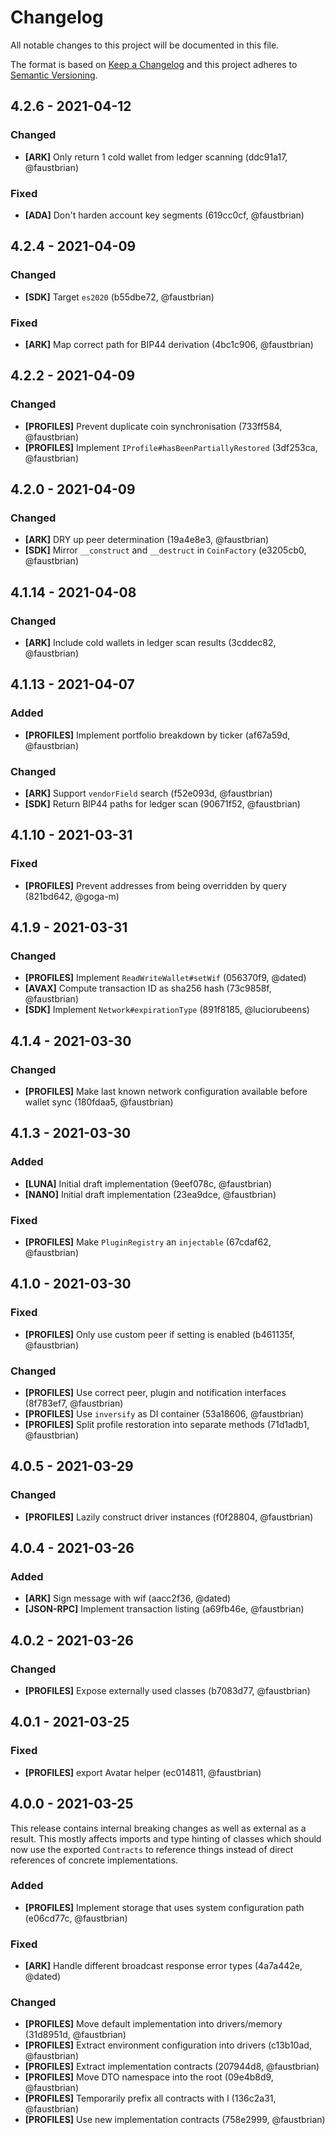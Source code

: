 # Changelog

All notable changes to this project will be documented in this file.

The format is based on [Keep a Changelog](http://keepachangelog.com/en/1.0.0/)
and this project adheres to [Semantic Versioning](http://semver.org/spec/v2.0.0.html).

## 4.2.6 - 2021-04-12

### Changed

- **[ARK]** Only return 1 cold wallet from ledger scanning (ddc91a17, @faustbrian)

### Fixed

- **[ADA]** Don't harden account key segments (619cc0cf, @faustbrian)

## 4.2.4 - 2021-04-09

### Changed

- **[SDK]** Target `es2020` (b55dbe72, @faustbrian)

### Fixed

- **[ARK]** Map correct path for BIP44 derivation (4bc1c906, @faustbrian)

## 4.2.2 - 2021-04-09

### Changed

- **[PROFILES]** Prevent duplicate coin synchronisation (733ff584, @faustbrian)
- **[PROFILES]** Implement `IProfile#hasBeenPartiallyRestored` (3df253ca, @faustbrian)

## 4.2.0 - 2021-04-09

### Changed

- **[ARK]** DRY up peer determination (19a4e8e3, @faustbrian)
- **[SDK]** Mirror `__construct` and `__destruct` in `CoinFactory` (e3205cb0, @faustbrian)

## 4.1.14 - 2021-04-08

### Changed

- **[ARK]** Include cold wallets in ledger scan results (3cddec82, @faustbrian)

## 4.1.13 - 2021-04-07

### Added

- **[PROFILES]** Implement portfolio breakdown by ticker (af67a59d, @faustbrian)

### Changed

- **[ARK]** Support `vendorField` search (f52e093d, @faustbrian)
- **[SDK]** Return BIP44 paths for ledger scan (90671f52, @faustbrian)

## 4.1.10 - 2021-03-31

### Fixed

- **[PROFILES]** Prevent addresses from being overridden by query (821bd642, @goga-m)

## 4.1.9 - 2021-03-31

### Changed

- **[PROFILES]** Implement `ReadWriteWallet#setWif` (056370f9, @dated)
- **[AVAX]** Compute transaction ID as sha256 hash (73c9858f, @faustbrian)
- **[SDK]** Implement `Network#expirationType` (891f8185, @luciorubeens)

## 4.1.4 - 2021-03-30

### Changed

-   **[PROFILES]** Make last known network configuration available before wallet sync (180fdaa5, @faustbrian)

## 4.1.3 - 2021-03-30

### Added

-   **[LUNA]** Initial draft implementation (9eef078c, @faustbrian)
-   **[NANO]** Initial draft implementation (23ea9dce, @faustbrian)

### Fixed

-   **[PROFILES]** Make `PluginRegistry` an `injectable` (67cdaf62, @faustbrian)

## 4.1.0 - 2021-03-30

### Fixed

-   **[PROFILES]** Only use custom peer if setting is enabled (b461135f, @faustbrian)

### Changed

-   **[PROFILES]** Use correct peer, plugin and notification interfaces (8f783ef7, @faustbrian)
-   **[PROFILES]** Use `inversify` as DI container (53a18606, @faustbrian)
-   **[PROFILES]** Split profile restoration into separate methods (71d1adb1, @faustbrian)

## 4.0.5 - 2021-03-29

### Changed

-   **[PROFILES]** Lazily construct driver instances (f0f28804, @faustbrian)

## 4.0.4 - 2021-03-26

### Added

-   **[ARK]** Sign message with wif (aacc2f36, @dated)
-   **[JSON-RPC]** Implement transaction listing (a69fb46e, @faustbrian)

## 4.0.2 - 2021-03-26

### Changed

-   **[PROFILES]** Expose externally used classes (b7083d77, @faustbrian)

## 4.0.1 - 2021-03-25

### Fixed

-   **[PROFILES]** export Avatar helper (ec014811, @faustbrian)

## 4.0.0 - 2021-03-25

This release contains internal breaking changes as well as external as a result. This mostly affects imports and type hinting of classes which should now use the exported `Contracts` to reference things instead of direct references of concrete implementations.

### Added

-   **[PROFILES]** Implement storage that uses system configuration path (e06cd77c, @faustbrian)

### Fixed

-   **[ARK]** Handle different broadcast response error types (4a7a442e, @dated)

### Changed

-   **[PROFILES]** Move default implementation into drivers/memory (31d8951d, @faustbrian)
-   **[PROFILES]** Extract environment configuration into drivers (c13b10ad, @faustbrian)
-   **[PROFILES]** Extract implementation contracts (207944d8, @faustbrian)
-   **[PROFILES]** Move DTO namespace into the root (09e4b8d9, @faustbrian)
-   **[PROFILES]** Temporarily prefix all contracts with I (136c2a31, @faustbrian)
-   **[PROFILES]** Use new implementation contracts (758e2999, @faustbrian)
